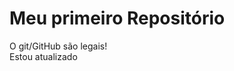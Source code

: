 Meu primeiro Repositório
=============================




O git/GitHub são legais!<br>
Estou atualizado
